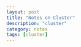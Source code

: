 ```yaml
---
layout: post
title: "Notes on Cluster"
description: "cluster"
category: notes
tags: [cluster]
---
```

